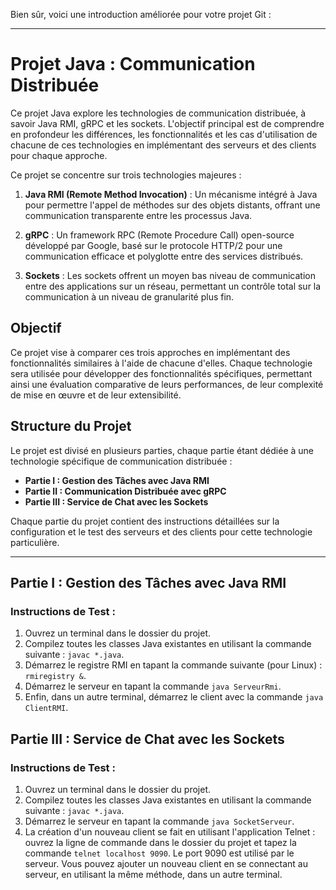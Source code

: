 Bien sûr, voici une introduction améliorée pour votre projet Git :

---

# Projet Java : Communication Distribuée

Ce projet Java explore les technologies de communication distribuée, à savoir Java RMI, gRPC et les sockets. L'objectif principal est de comprendre en profondeur les différences, les fonctionnalités et les cas d'utilisation de chacune de ces technologies en implémentant des serveurs et des clients pour chaque approche.

Ce projet se concentre sur trois technologies majeures :

1. **Java RMI (Remote Method Invocation)** : Un mécanisme intégré à Java pour permettre l'appel de méthodes sur des objets distants, offrant une communication transparente entre les processus Java.
2. **gRPC** : Un framework RPC (Remote Procedure Call) open-source développé par Google, basé sur le protocole HTTP/2 pour une communication efficace et polyglotte entre des services distribués.

3. **Sockets** : Les sockets offrent un moyen bas niveau de communication entre des applications sur un réseau, permettant un contrôle total sur la communication à un niveau de granularité plus fin.

## Objectif

Ce projet vise à comparer ces trois approches en implémentant des fonctionnalités similaires à l'aide de chacune d'elles. Chaque technologie sera utilisée pour développer des fonctionnalités spécifiques, permettant ainsi une évaluation comparative de leurs performances, de leur complexité de mise en œuvre et de leur extensibilité.

## Structure du Projet

Le projet est divisé en plusieurs parties, chaque partie étant dédiée à une technologie spécifique de communication distribuée :

- **Partie I : Gestion des Tâches avec Java RMI**
- **Partie II : Communication Distribuée avec gRPC**
- **Partie III : Service de Chat avec les Sockets**

Chaque partie du projet contient des instructions détaillées sur la configuration et le test des serveurs et des clients pour cette technologie particulière.

---

## Partie I : Gestion des Tâches avec Java RMI

### Instructions de Test :

1. Ouvrez un terminal dans le dossier du projet.
2. Compilez toutes les classes Java existantes en utilisant la commande suivante : `javac *.java`.
3. Démarrez le registre RMI en tapant la commande suivante (pour Linux) : `rmiregistry &`.
4. Démarrez le serveur en tapant la commande `java ServeurRmi`.
5. Enfin, dans un autre terminal, démarrez le client avec la commande `java ClientRMI`.

## Partie III : Service de Chat avec les Sockets

### Instructions de Test :

1. Ouvrez un terminal dans le dossier du projet.
2. Compilez toutes les classes Java existantes en utilisant la commande suivante : `javac *.java`.
3. Démarrez le serveur en tapant la commande `java SocketServeur`.
4. La création d'un nouveau client se fait en utilisant l'application Telnet : ouvrez la ligne de commande dans le dossier du projet et tapez la commande `telnet localhost 9090`. Le port 9090 est utilisé par le serveur. Vous pouvez ajouter un nouveau client en se connectant au serveur, en utilisant la même méthode, dans un autre terminal.
